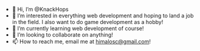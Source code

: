 - 👋 Hi, I’m @KnackHops
- 👀 I’m interested in everything web development and hoping to land a job in the field. I also want to do game development as a hobby!
- 🌱 I’m currently learning web development of course!
- 💞️ I’m looking to collaborate on anything!
- 📫 How to reach me, email me at himalosc@gmail.com!

<!---
KnackHops/KnackHops is a ✨ special ✨ repository because its `README.md` (this file) appears on your GitHub profile.
You can click the Preview link to take a look at your changes.
--->

